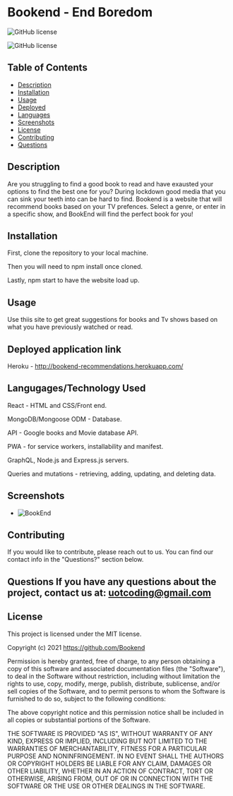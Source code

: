# Bookend - End Boredom

![GitHub license](https://img.shields.io/badge/license-MIT-ff69b4.svg)

![GitHub license](https://img.shields.io/badge/license-MIT-ff69b4.svg)

## Table of Contents 

- [Description](#description)
- [Installation](#installation)
- [Usage](#usage)
- [Deployed](#deployed)
- [Languages](#languages)
- [Screenshots](#screenshots)
- [License](#license)
- [Contributing](#contributing)
- [Questions](#questions)

## Description
Are you struggling to find a good book to read and have exausted your options to find the best one for you? During lockdown good media that you can sink your teeth into can be hard to find. Bookend is a website that will recommend books based on your TV prefences. Select a genre, or enter in a specific show, and BookEnd will find the perfect book for you!

## Installation

First, clone the repository to your local machine.

Then you will need to npm install once cloned.

Lastly, npm start to have the website load up.

## Usage 
Use thiis site to get great suggestions for books and Tv shows based on what you have previously watched or read.

## Deployed application link

Heroku - http://bookend-recommendations.herokuapp.com/

## Langugages/Technology Used

React - HTML and CSS/Front end.

MongoDB/Mongoose ODM - Database.

API - Google books and Movie database API.

PWA - for service workers, installability and manifest.

GraphQL, Node.js and Express.js servers.

Queries and mutations - retrieving, adding, updating, and deleting data.


## Screenshots
- ![BookEnd](https://user-images.githubusercontent.com/71106177/119247106-155d9180-bb55-11eb-8cfc-9777d0972e66.png)

## Contributing
If you would like to contribute, please reach out to us. You can find our contact info in the "Questions?" section below.

## Questions If you have any questions about the project, contact us at: uotcoding@gmail.com

## License
This project is licensed under the MIT license.

Copyright (c) 2021 https://github.com/Bookend

Permission is hereby granted, free of charge, to any person obtaining a copy of this software and associated documentation files (the "Software"), to deal in the Software without restriction, including without limitation the rights to use, copy, modify, merge, publish, distribute, sublicense, and/or sell copies of the Software, and to permit persons to whom the Software is furnished to do so, subject to the following conditions:

The above copyright notice and this permission notice shall be included in all copies or substantial portions of the Software.

THE SOFTWARE IS PROVIDED "AS IS", WITHOUT WARRANTY OF ANY KIND, EXPRESS OR IMPLIED, INCLUDING BUT NOT LIMITED TO THE WARRANTIES OF MERCHANTABILITY, FITNESS FOR A PARTICULAR PURPOSE AND NONINFRINGEMENT. IN NO EVENT SHALL THE AUTHORS OR COPYRIGHT HOLDERS BE LIABLE FOR ANY CLAIM, DAMAGES OR OTHER LIABILITY, WHETHER IN AN ACTION OF CONTRACT, TORT OR OTHERWISE, ARISING FROM, OUT OF OR IN CONNECTION WITH THE SOFTWARE OR THE USE OR OTHER DEALINGS IN THE SOFTWARE.

